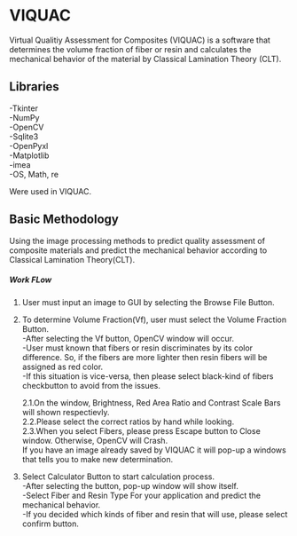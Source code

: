 # VIQUAC

Virtual Qualitiy Assessment for Composites (VIQUAC) is a software that determines the volume fraction of fiber or resin 
and calculates the mechanical behavior of the material by Classical Lamination Theory (CLT).


## Libraries
-Tkinter  
-NumPy  
-OpenCV   
-Sqlite3    
-OpenPyxl   
-Matplotlib   
-imea   
-OS, Math, re

Were used in VIQUAC.

## Basic Methodology
  Using the image processing methods to predict quality assessment of composite materials and predict the mechanical behavior according to Classical Lamination Theory(CLT).
##### Work FLow  

1.  User must input an image to GUI by selecting the Browse File Button.  
2.  To determine Volume Fraction(Vf), user must select the Volume Fraction Button.  
    -After selecting the Vf button, OpenCV window will occur.   
    -User must known that fibers or resin discriminates by its color difference. So, if the fibers are more lighter then resin fibers will be assigned as red color.    
    -If this situation is vice-versa, then please select black-kind of fibers checkbutton to avoid from the issues.       
    
    2.1.On the window, Brightness, Red Area Ratio and Contrast Scale Bars will shown respectievly.    
    2.2.Please select the correct ratios by hand while looking.   
    2.3.When you select Fibers, please press Escape button to Close window. Otherwise, OpenCV will Crash.   
    If you have an image already saved by VIQUAC it will pop-up a windows that tells you to make new determination.
3.  Select Calculator Button to start calculation process.    
  -After selecting the button, pop-up window will show itself.    
  -Select Fiber and Resin Type For your application and predict the mechanical behavior.    
  -If you decided which kinds of fiber and resin that will use, please select confirm button.
